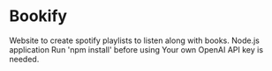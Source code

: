 # Bookify
Website to create spotify playlists to listen along with books.
Node.js application
Run 'npm install' before using
Your own OpenAI API key is needed.
